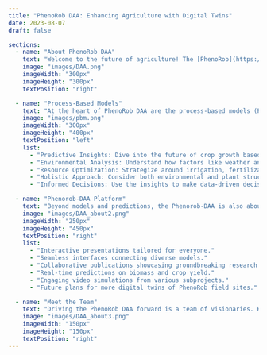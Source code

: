```yaml
---
title: "PhenoRob DAA: Enhancing Agriculture with Digital Twins"
date: 2023-08-07
draft: false

sections:  
  - name: "About PhenoRob DAA"
    text: "Welcome to the future of agriculture! The [PhenoRob](https://www.phenorob.de/) Digital Agricultural Avatar (DAA) is not just another project; it's a revolution. As a pivotal component of the larger PhenoRob initiative, the DAA acts as a digital mirror to our agricultural systems. Imagine having a virtual farm where you can predict outcomes based on various scenarios. That's what DAA offers. Collaboratively developed by [Universität Bonn](https://www.uni-bonn.de/) and [Forschungszentrum Jülich](https://www.fz-juelich.de/portal/EN/Home/home_node.html), this tool is your crystal ball for sustainable farming, offering actionable insights derived from a blend of models representing everything from soil chemistry to economic factors."
    image: "images/DAA.png"
    imageWidth: "300px"
    imageHeight: "300px"
    textPosition: "right"

  - name: "Process-Based Models"
    text: "At the heart of PhenoRob DAA are the process-based models (PBMs). Think of PBMs as the brain behind our digital twin. They simulate how crops respond to various environmental challenges, offering a sneak peek into the future of your crops. It's like having a virtual test field, helping farmers make informed decisions [Learn More](/Phenorob-DAA/pbm/)."
    image: "images/pbm.png"
    imageWidth: "300px"
    imageHeight: "400px"
    textPosition: "left"
    list:
      - "Predictive Insights: Dive into the future of crop growth based on current conditions."
      - "Environmental Analysis: Understand how factors like weather and soil conditions impact yield."
      - "Resource Optimization: Strategize around irrigation, fertilization, and pest control for maximum efficiency."
      - "Holistic Approach: Consider both environmental and plant structural factors for comprehensive modeling."
      - "Informed Decisions: Use the insights to make data-driven decisions in real-world farming."

  - name: "Phenorob-DAA Platform"
    text: "Beyond models and predictions, the Phenorob-DAA is also about community and collaboration. It's a platform where experts meet, ideas merge, and innovations are born. Whether you're a farmer, a policymaker, or just someone interested in the future of food, this platform has something for you. Dive deep into simulations, explore predictions, or just marvel at the digital replicas of real-world PhenoRob sites. Here's what's in store:"
    image: "images/DAA_about2.png"
    imageWidth: "250px"
    imageHeight: "450px"
    textPosition: "right"
    list:
      - "Interactive presentations tailored for everyone."
      - "Seamless interfaces connecting diverse models."
      - "Collaborative publications showcasing groundbreaking research."
      - "Real-time predictions on biomass and crop yield."
      - "Engaging video simulations from various subprojects."
      - "Future plans for more digital twins of PhenoRob field sites."

  - name: "Meet the Team"
    text: "Driving the PhenoRob DAA forward is a team of visionaries. Hailing from diverse fields like robotics, plant science, and even economics, this interdisciplinary [team](/Phenorob-DAA/members/) from [Universität Bonn](https://www.uni-bonn.de/) and [Forschungszentrum Jülich](https://www.fz-juelich.de/portal/EN/Home/home_node.html) is the backbone of this initiative. Their collective expertise ensures that [PhenoRob](https://www.phenorob.de/) remains at the forefront of agricultural innovation, making it the only [DFG](https://www.dfg.de/)-funded Cluster of Excellence with a laser focus on agriculture."
    image: "images/DAA_about3.png"
    imageWidth: "150px"
    imageHeight: "150px"
    textPosition: "right"
---
```

